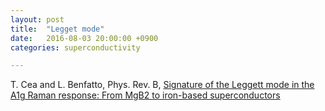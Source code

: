 ```yaml
---
layout: post
title:  "Legget mode"
date:   2016-08-03 20:00:00 +0900
categories: superconductivity

---
```


T. Cea and L. Benfatto, Phys. Rev. B,  [Signature of the Leggett mode in the A1g Raman response: From MgB2 to iron-based superconductors](http://journals.aps.org/prb/accepted/6d072O7cH661ee2f99e68fe903ea9fc44455db4d0)


